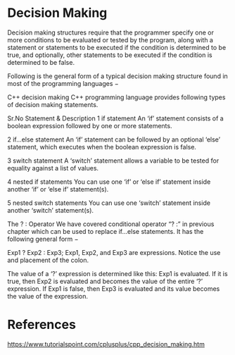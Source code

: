 # Decision Making

Decision making structures require that the programmer specify one or more conditions to be evaluated or tested by the program, along with a statement or statements to be executed if the condition is determined to be true, and optionally, other statements to be executed if the condition is determined to be false.

Following is the general form of a typical decision making structure found in most of the programming languages −

C++ decision making
C++ programming language provides following types of decision making statements.

Sr.No	Statement & Description
1	if statement
An ‘if’ statement consists of a boolean expression followed by one or more statements.

2	if...else statement
An ‘if’ statement can be followed by an optional ‘else’ statement, which executes when the boolean expression is false.

3	switch statement
A ‘switch’ statement allows a variable to be tested for equality against a list of values.

4	nested if statements
You can use one ‘if’ or ‘else if’ statement inside another ‘if’ or ‘else if’ statement(s).

5	nested switch statements
You can use one ‘switch’ statement inside another ‘switch’ statement(s).

The ? : Operator
We have covered conditional operator “? :” in previous chapter which can be used to replace if...else statements. It has the following general form −

Exp1 ? Exp2 : Exp3;
Exp1, Exp2, and Exp3 are expressions. Notice the use and placement of the colon.

The value of a ‘?’ expression is determined like this: Exp1 is evaluated. If it is true, then Exp2 is evaluated and becomes the value of the entire ‘?’ expression. If Exp1 is false, then Exp3 is evaluated and its value becomes the value of the expression.

# References
https://www.tutorialspoint.com/cplusplus/cpp_decision_making.htm
